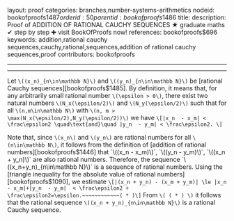 layout: proof
categories: branches,number-systems-arithmetics
nodeid: bookofproofs$1487
orderid: 50
parentid: bookofproofs$1486
title: 
description:  Proof of ADDITION OF RATIONAL CAUCHY SEQUENCES &#9733; graduate maths &#10004; step by step &#10010; visit BookOfProofs now!
references: bookofproofs$696
keywords: addition,rational cauchy sequences,cauchy,rational,sequences,addition of rational cauchy sequences,proof
contributors: bookofproofs

---


---

Let `\((x_n)_{n\in\mathbb N}\)` and `\((y_n)_{n\in\mathbb N}\)` be [rational Cauchy sequences][bookofproofs$1485]. By definition, it means that, for any arbitrarily small rational number `\(\epsilon > 0\)`, there exist two natural numbers `\(N_x(\epsilon/2)\)` and `\(N_y(\epsilon/2)\)` such that for all `\(n,m\in\mathbb N\)` with `\(n, m > \max(N_x(\epsilon/2),N_y(\epsilon/2))\)` we have
`\[|x_n  - x_m| < \frac\epsilon2 \quad\text{and}\quad |y_n  - y_m| < \frac\epsilon2. \]`

Note that, since `\(x_n\)` and `\(y_n\)` are rational numbers for all `\(n\in\mathbb N\)`, it follows from the definition of [addition of rational numbers][bookofproofs$1446] that `\((x_n - x_m)\)`, `\((y_n - y_m)\)`, `\((x_n + y_n)\)` are also rational numbers. Therefore, the sequence `\((x_n+y_n)_{n\in\mathbb N}\)` is a sequence of rational numbers. Using the [triangle inequality for the absolute value of rational numbers][bookofproofs$1090], we estimate 
`\[|(x_n + y_n) - (x_m + y_m)| \le |x_n  - x_m|+|y_n  - y_m|  < \frac\epsilon2 + \frac\epsilon2=\epsilon.~~~~~~~~~~~~( * )\]`
From `\( ( * ) \)` it follows that the rational sequence `\((x_n + y_n)_{n\in\mathbb N}\)` is a rational Cauchy sequence.
